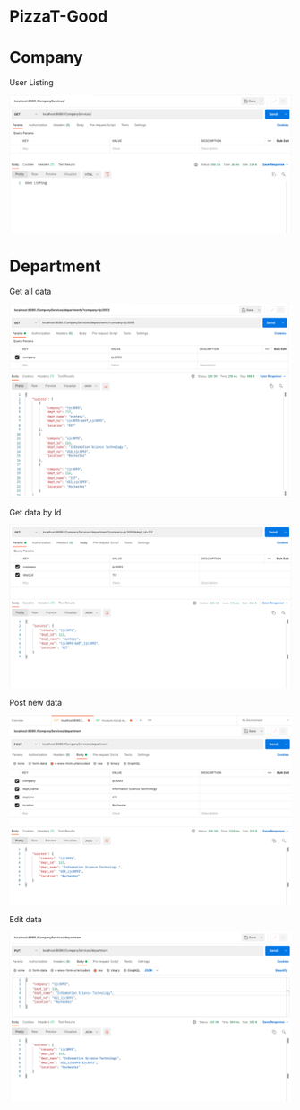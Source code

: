 # PizzaT-Good


# Company
User Listing

![Screenshot](https://github.com/ijc3093/Nodejs-RestFul-Postman-IST341/blob/master/screen/Company/1_user_istening.png)

# Department
Get all data

![Screenshot](https://github.com/ijc3093/Nodejs-RestFul-Postman-IST341/blob/master/screen/Departments/GET_ALL_DEPARTMENTS.png)

Get data by Id

![Screenshot](https://github.com/ijc3093/Nodejs-RestFul-Postman-IST341/blob/master/screen/Departments/GET_BY_ID_DEPARTMENT.png)


Post new data

![Screenshot](https://github.com/ijc3093/Nodejs-RestFul-Postman-IST341/blob/master/screen/Departments/POST_DEPARTMENT.png)

Edit data

![Screenshot](https://github.com/ijc3093/Nodejs-RestFul-Postman-IST341/blob/master/screen/Departments/PUT_DEPARTMENT.png)
